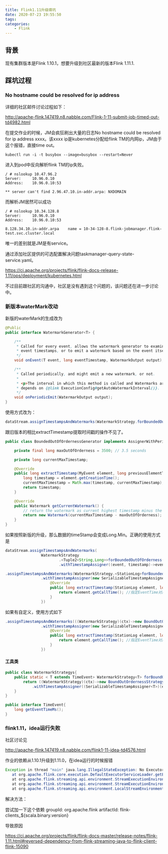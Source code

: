 ```yaml
---
title: Flink1.11升级填坑
date: 2020-07-23 19:55:50
tags:
categories:
	- Flink
---
```

## 背景

现有集群版本是Flink 1.10.1，想要升级到社区最新的版本Flink 1.11.1.





## 踩坑过程



### No hostname could be resolved for ip address



详细的社区邮件讨论过程如下：

http://apache-flink.147419.n8.nabble.com/Flink-1-11-submit-job-timed-out-td4982.html



在提交作业的时候，JM会疯狂刷出大量的日志No hostname could be resolved for ip address xxxx。该xxxx ip是kubernetes分配给flink TM的内网ip，JM由于这个报错，直接time out。

```SHELL
kubectl run -i -t busybox --image=busybox --restart=Never
```



进入到pod中反向解析flink TM的ip失败。



```SHELL
/ # nslookup 10.47.96.2
Server:		10.96.0.10
Address:	10.96.0.10:53

** server can't find 2.96.47.10.in-addr.arpa: NXDOMAIN

```





而解析JM居然可以成功



```shell
/ # nslookup 10.34.128.8
Server:		10.96.0.10
Address:	10.96.0.10:53

8.128.34.10.in-addr.arpa	name = 10-34-128-8.flink-jobmanager.flink-test.svc.cluster.local

```



唯一的差别就是JM是有service。



通过添加社区提供的可选配置解决问题taskmanager-query-state-service.yaml。



https://ci.apache.org/projects/flink/flink-docs-release-1.11/ops/deployment/kubernetes.html



不过目前跟社区的沟通中，社区是没有遇到这个问题的，该问题还在进一步讨论中。





### 新版本waterMark改动



新版的waterMark的生成改为



```java
@Public
public interface WatermarkGenerator<T> {

	/**
	 * Called for every event, allows the watermark generator to examine and remember the
	 * event timestamps, or to emit a watermark based on the event itself.
	 */
	void onEvent(T event, long eventTimestamp, WatermarkOutput output);

	/**
	 * Called periodically, and might emit a new watermark, or not.
	 *
	 * <p>The interval in which this method is called and Watermarks are generated
	 * depends on {@link ExecutionConfig#getAutoWatermarkInterval()}.
	 */
	void onPeriodicEmit(WatermarkOutput output);
}

```

使用方式改为：



```java
dataStream.assignTimestampsAndWatermarks(WatermarkStrategy.forBoundedOutOfOrderness(Duration.ofSeconds(3)));
```



跟旧版本的相比extractTimestamp提取时间戳的操作不见了。



```java
public class BoundedOutOfOrdernessGenerator implements AssignerWithPeriodicWatermarks<MyEvent> {

    private final long maxOutOfOrderness = 3500; // 3.5 seconds

    private long currentMaxTimestamp;

    @Override
    public long extractTimestamp(MyEvent element, long previousElementTimestamp) {
        long timestamp = element.getCreationTime();
        currentMaxTimestamp = Math.max(timestamp, currentMaxTimestamp);
        return timestamp;
    }

    @Override
    public Watermark getCurrentWatermark() {
        // return the watermark as current highest timestamp minus the out-of-orderness bound
        return new Watermark(currentMaxTimestamp - maxOutOfOrderness);
    }
}
```





如果按照新版的升级，那么数据的timeStamp会变成Long.Min。正确的使用方式是



```java
dataStream.assignTimestampsAndWatermarks(
				WatermarkStrategy
						.<Tuple2<String,Long>>forBoundedOutOfOrderness(Duration.ofSeconds(5))
						.withTimestampAssigner((event, timestamp)->event.f1));

```



```java
.assignTimestampsAndWatermarks(WatermarkStrategy.<StationLog>forBoundedOutOfOrderness(Duration.ofSeconds(3))
				.withTimestampAssigner(new SerializableTimestampAssigner<StationLog>() {
					@Override
					public long extractTimestamp(StationLog element, long recordTimestamp) {
						return element.getCallTime(); //指定EventTime对应的字段
					}
				})
```



如果有自定义，使用方式如下



```java
.assignTimestampsAndWatermarks(((WatermarkStrategy)(ctx)->new BoundOutOrdernessStrategy(60,60)
				.withTimestampAssigner(new SerializableTimestampAssigner<StationLog>() {
					@Override
					public long extractTimestamp(StationLog element, long recordTimestamp) {
						return element.getCallTime(); //指定EventTime对应的字段
					}
				})
```



####  工具类



```java
public class WatermarkStrategys{
    public static < T extends TimeEvent> WatermarkStrategy<T> forBoundOutOfOrderness(long futuerOutMs,long maxOutofOrderMs){
        return ((WatermarkStrategy)(ctx)->new BoundOutOrdernessStrategy(futuerOutMs,maxOutofOrderMs))
            .withTimestampAssigner((SerializableTimestampAssigner<T>)(element,recordTimeStamp)-> event.getEventTimeMs())
    }
}

public interface TimeEvent{
    long getEventTimeMs();
}
```





### flink1.11，idea运行失败



社区讨论见



http://apache-flink.147419.n8.nabble.com/flink1-11-idea-td4576.html



作业的依赖从1.10.1升级到1.11.0，在idea运行的时候报错



```java
Exception in thread "main" java.lang.IllegalStateException: No ExecutorFactory found to execute the application.
   at org.apache.flink.core.execution.DefaultExecutorServiceLoader.getExecutorFactory(DefaultExecutorServiceLoader.java:84)
   at org.apache.flink.streaming.api.environment.StreamExecutionEnvironment.executeAsync(StreamExecutionEnvironment.java:1803)
   at org.apache.flink.streaming.api.environment.StreamExecutionEnvironment.execute(StreamExecutionEnvironment.java:1713)
   at org.apache.flink.streaming.api.environment.LocalStreamEnvironment.execute(LocalStreamEnvironment（）
```





解决方法：



尝试加一下这个依赖
groupId: org.apache.flink
artifactId: flink-clients_${scala.binary.version}



导致原因



https://ci.apache.org/projects/flink/flink-docs-master/release-notes/flink-1.11.html#reversed-dependency-from-flink-streaming-java-to-flink-client-flink-15090





